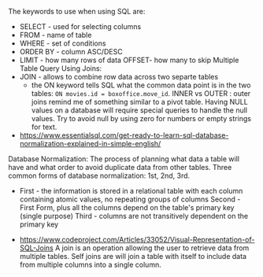 The keywords to use when using SQL are:
- SELECT - used for selecting columns
- FROM - name of table
- WHERE - set of conditions
- ORDER BY - column ASC/DESC
- LIMIT - how many rows of data OFFSET- how many to skip
Multiple Table Query Using Joins:
- JOIN - allows to combine row data across two separte tables
    - the ON keyword tells SQL what the common data point is in the two tables: ```ON movies.id = boxoffice.move_id```.
INNER vs OUTER :   outer joins remind me of something similar to a pivot table.
Having NULL values on a database will require special queries to handle the null values. Try to avoid null by using zero for numbers or empty strings for text. 
- https://www.essentialsql.com/get-ready-to-learn-sql-database-normalization-explained-in-simple-english/

Database Normalization: The process of  planning what data a table will have and what order to avoid duplicate data from other tables.
Three common forms of database normalization: 1st, 2nd, 3rd.
- First - the information is stored in a relational table with each column containing atomic values, no repeating groups of columns
Second - First Form, plus all the columns depend on the table's primary key (single purpose)
Third - columns are not transitively dependent on the primary key

- https://www.codeproject.com/Articles/33052/Visual-Representation-of-SQL-Joins
A join is an operation allowing the user to retrieve data from multiple tables. Self joins are will join a table with itself to include data from multiple columns into a single column.